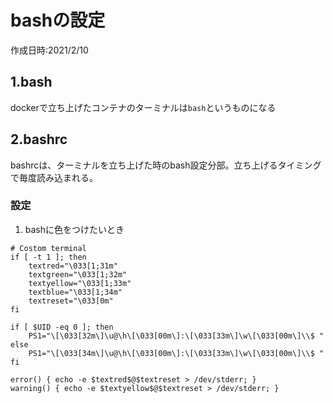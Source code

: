 # bashの設定
作成日時:2021/2/10

## 1.bash
dockerで立ち上げたコンテナのターミナルは`bash`というものになる

## 2.bashrc
bashrcは、ターミナルを立ち上げた時のbash設定分部。立ち上げるタイミングで毎度読み込まれる。

### 設定

1. bashに色をつけたいとき
```
# Costom terminal
if [ -t 1 ]; then
    textred="\033[1;31m"
    textgreen="\033[1;32m"
    textyellow="\033[1;33m"
    textblue="\033[1;34m"
    textreset="\033[0m"
fi

if [ $UID -eq 0 ]; then
    PS1="\[\033[32m\]\u@\h\[\033[00m\]:\[\033[33m\]\w\[\033[00m\]\\$ "
else
    PS1="\[\033[34m\]\u@\h\[\033[00m\]:\[\033[33m\]\w\[\033[00m\]\\$ "
fi

error() { echo -e $textred$@$textreset > /dev/stderr; }
warning() { echo -e $textyellow$@$textreset > /dev/stderr; }
```
